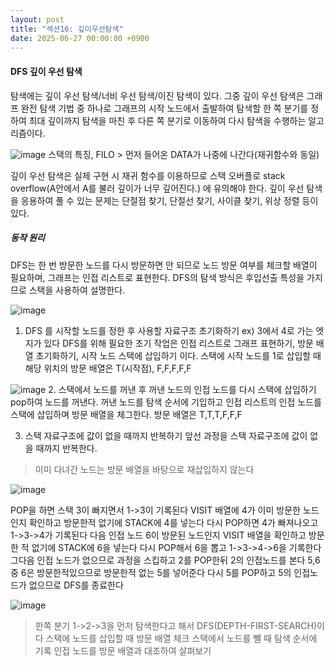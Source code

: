 ```yaml
---
layout: post
title: "섹션16: 깊이우선탐색"
date: 2025-06-27 00:00:00 +0900
---
```

#### DFS 깊이 우선 탐색
탐색에는 깊이 우선 탐색/너비 우선 탐색/이진 탐색이 있다.
그중 깊이 우선 탐색은 그래프 완전 탐색 기법 중 하나로 
그래프의 시작 노드에서 출발하여 탐색할 한 쪽 분기를 정하여 
최대 깊이까지 탐색을 마친 후 다른 쪽 분기로 이동하여 다시 탐색을 수행하는 알고리즘이다. 

![image](https://github.com/user-attachments/assets/b3303264-c45a-42e3-b701-8e1c87c63179)
스택의 특징, FILO > 먼저 들어온 DATA가 나중에 나간다(재귀함수와 동일)

깊이 우선 탐색은 실제 구현 시 재귀 함수를 이용하므로 스택 오버플로 stack overflow(A안에서 A를 불러 깊이가 너무 깊어진다.)
에 유의해야 한다.
깊이 우선 탐색을 응용하여 풀 수 있는 문제는 단절점 찾기, 단절선 찾기, 사이클 찾기, 위상 정렬 등이 있다.

##### 동작 원리
DFS는 한 번 방문한 노드를 다시 방문하면 안 되므로 노드 방문 여부를 체크할 배열이 필요하며, 
그래프는 인접 리스트로 표현한다. DFS의 탐색 방식은 후입선출 특성을 가지므로 스택을 사용하여 설명한다.

![image](https://github.com/user-attachments/assets/ded05965-2a6e-4b3b-b3da-c1d50e791779)
1. DFS 를 시작할 노드를 정한 후 사용할 자료구조 초기화하기
   ex) 3에서 4로 가는 엣지가 있다 
   DFS를 위해 필요한 초기 작업은 인접 리스트로 그래프 표현하기, 방문 배열 초기화하기, 시작 노드 스택에 삽입하기 이다.
   스택에 시작 노드를 1로 삽입할 때 해당 위치의 방문 배열은 T(시작점), F,F,F,F,F

   

![image](https://github.com/user-attachments/assets/d814c889-bad9-4548-b9c7-74a6cee191f5)
2. 스택에서 노드를 꺼낸 후 꺼낸 노드의 인접 노드를 다시 스택에 삽입하기 
pop하여 노드를 꺼낸다. 꺼낸 노드를 탐색 순서에 기입하고 인접 리스트의 인접 노드를 스택에 삽입하며 방문 배열을 체그한다.
방문 배열은 T,T,T,F,F,F

3. 스택 자료구조에 값이 없을 때까지 반복하기
앞선 과정을 스택 자료구조에 값이 없을 때까지 반복한다.

> 이미 다녀간 노드는 방문 배열을 바탕으로 재삽입하지 않는다
> 
![image](https://github.com/user-attachments/assets/b616fbb4-7276-4702-ab50-fb32d87ec763)

POP을 하면 스택 3이 빠지면서 1->3이 기록된다
VISIT 배열에 4가 이미 방문한 노드인지 확인하고 방문한적 없기에 STACK에 4를 넣는다
다시 POP하면 4가 빠져나오고 1->3->4가 기록된다
다음 인접 노드 6이 방문된 노드인지 VISIT 배열을 확인하고 방문한 적 없기에 STACK에 6을 넣는다
다시 POP해서 6을 뽑고 1->3->4->6을 기록한다
그다음 인접 노드가 없으므로 과정을 스킵하고 2를 POP한뒤 2의 인접노드를 본다 
5,6 중 6은 방문한적있으므로 방문한적 없는 5를 넣어준다 
다시 5를 POP하고 5의 인접노드가 없으므로 DFS를 종료한다

![image](https://github.com/user-attachments/assets/ee33a49d-a1fa-477a-8595-67d1be128306)

> 한쪽 분기 1->2->3을 먼저 탐색한다고 해서 DFS(DEPTH-FIRST-SEARCH)이다
> 스택에 노드를 삽입할 때 방문 배열 체크
> 스택에서 노드를 뺄 때 탐색 순서에 기록
> 인접 노드를 방문 배열과 대조하여 살펴보기
>




